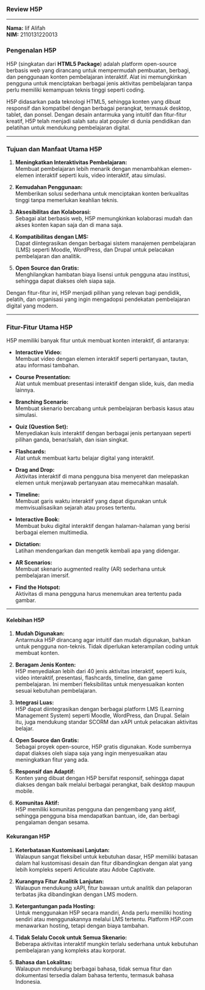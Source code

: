### **Review H5P**  
---

**Nama:** Iif Alifah  
**NIM:** 2110131220013  

### **Pengenalan H5P**  

H5P (singkatan dari **HTML5 Package**) adalah platform open-source berbasis web yang dirancang untuk mempermudah pembuatan, berbagi, dan penggunaan konten pembelajaran interaktif. Alat ini memungkinkan pengguna untuk menciptakan berbagai jenis aktivitas pembelajaran tanpa perlu memiliki kemampuan teknis tinggi seperti coding.  

H5P didasarkan pada teknologi HTML5, sehingga konten yang dibuat responsif dan kompatibel dengan berbagai perangkat, termasuk desktop, tablet, dan ponsel. Dengan desain antarmuka yang intuitif dan fitur-fitur kreatif, H5P telah menjadi salah satu alat populer di dunia pendidikan dan pelatihan untuk mendukung pembelajaran digital.  

---

### **Tujuan dan Manfaat Utama H5P**  

1. **Meningkatkan Interaktivitas Pembelajaran:**  
   Membuat pembelajaran lebih menarik dengan menambahkan elemen-elemen interaktif seperti kuis, video interaktif, atau simulasi.  

2. **Kemudahan Penggunaan:**  
   Memberikan solusi sederhana untuk menciptakan konten berkualitas tinggi tanpa memerlukan keahlian teknis.  

3. **Aksesibilitas dan Kolaborasi:**  
   Sebagai alat berbasis web, H5P memungkinkan kolaborasi mudah dan akses konten kapan saja dan di mana saja.  

4. **Kompatibilitas dengan LMS:**  
   Dapat diintegrasikan dengan berbagai sistem manajemen pembelajaran (LMS) seperti Moodle, WordPress, dan Drupal untuk pelacakan pembelajaran dan analitik.  

5. **Open Source dan Gratis:**  
   Menghilangkan hambatan biaya lisensi untuk pengguna atau institusi, sehingga dapat diakses oleh siapa saja.  

Dengan fitur-fitur ini, H5P menjadi pilihan yang relevan bagi pendidik, pelatih, dan organisasi yang ingin mengadopsi pendekatan pembelajaran digital yang modern.

---

### **Fitur-Fitur Utama H5P**  

H5P memiliki banyak fitur untuk membuat konten interaktif, di antaranya:  

- **Interactive Video:**  
  Membuat video dengan elemen interaktif seperti pertanyaan, tautan, atau informasi tambahan.  

- **Course Presentation:**  
  Alat untuk membuat presentasi interaktif dengan slide, kuis, dan media lainnya.  

- **Branching Scenario:**  
  Membuat skenario bercabang untuk pembelajaran berbasis kasus atau simulasi.  

- **Quiz (Question Set):**  
  Menyediakan kuis interaktif dengan berbagai jenis pertanyaan seperti pilihan ganda, benar/salah, dan isian singkat.  

- **Flashcards:**  
  Alat untuk membuat kartu belajar digital yang interaktif.  

- **Drag and Drop:**  
  Aktivitas interaktif di mana pengguna bisa menyeret dan melepaskan elemen untuk menjawab pertanyaan atau memecahkan masalah.  

- **Timeline:**  
  Membuat garis waktu interaktif yang dapat digunakan untuk memvisualisasikan sejarah atau proses tertentu.  

- **Interactive Book:**  
  Membuat buku digital interaktif dengan halaman-halaman yang berisi berbagai elemen multimedia.  

- **Dictation:**  
  Latihan mendengarkan dan mengetik kembali apa yang didengar.  

- **AR Scenarios:**  
  Membuat skenario augmented reality (AR) sederhana untuk pembelajaran imersif.  

- **Find the Hotspot:**  
  Aktivitas di mana pengguna harus menemukan area tertentu pada gambar.  

---

#### **Kelebihan H5P**  

1. **Mudah Digunakan:**  
   Antarmuka H5P dirancang agar intuitif dan mudah digunakan, bahkan untuk pengguna non-teknis. Tidak diperlukan keterampilan coding untuk membuat konten.  

2. **Beragam Jenis Konten:**  
   H5P menyediakan lebih dari 40 jenis aktivitas interaktif, seperti kuis, video interaktif, presentasi, flashcards, timeline, dan game pembelajaran. Ini memberi fleksibilitas untuk menyesuaikan konten sesuai kebutuhan pembelajaran.  

3. **Integrasi Luas:**  
   H5P dapat diintegrasikan dengan berbagai platform LMS (Learning Management System) seperti Moodle, WordPress, dan Drupal. Selain itu, juga mendukung standar SCORM dan xAPI untuk pelacakan aktivitas belajar.  

4. **Open Source dan Gratis:**  
   Sebagai proyek open-source, H5P gratis digunakan. Kode sumbernya dapat diakses oleh siapa saja yang ingin menyesuaikan atau meningkatkan fitur yang ada.  

5. **Responsif dan Adaptif:**  
   Konten yang dibuat dengan H5P bersifat responsif, sehingga dapat diakses dengan baik melalui berbagai perangkat, baik desktop maupun mobile.  

6. **Komunitas Aktif:**  
   H5P memiliki komunitas pengguna dan pengembang yang aktif, sehingga pengguna bisa mendapatkan bantuan, ide, dan berbagi pengalaman dengan sesama.  

#### **Kekurangan H5P**  

1. **Keterbatasan Kustomisasi Lanjutan:**  
   Walaupun sangat fleksibel untuk kebutuhan dasar, H5P memiliki batasan dalam hal kustomisasi desain dan fitur dibandingkan dengan alat yang lebih kompleks seperti Articulate atau Adobe Captivate.  

2. **Kurangnya Fitur Analitik Lanjutan:**  
   Walaupun mendukung xAPI, fitur bawaan untuk analitik dan pelaporan terbatas jika dibandingkan dengan LMS modern.  

3. **Ketergantungan pada Hosting:**  
   Untuk menggunakan H5P secara mandiri, Anda perlu memiliki hosting sendiri atau menggunakannya melalui LMS tertentu. Platform H5P.com menawarkan hosting, tetapi dengan biaya tambahan.  

4. **Tidak Selalu Cocok untuk Semua Skenario:**  
   Beberapa aktivitas interaktif mungkin terlalu sederhana untuk kebutuhan pembelajaran yang kompleks atau korporat.  

5. **Bahasa dan Lokalitas:**  
   Walaupun mendukung berbagai bahasa, tidak semua fitur dan dokumentasi tersedia dalam bahasa tertentu, termasuk bahasa Indonesia.  
